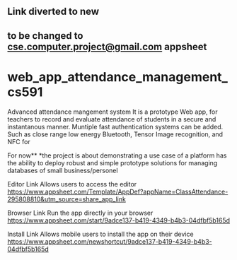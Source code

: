 ## Link diverted to new
## to be changed to cse.computer.project@gmail.com appsheet

# web_app_attendance_management_cs591
Advanced attendance mangement system
It is a prototype Web app, for teachers to record and evaluate attendance of students in a secure and instantanous manner.
Muntiple fast authentication systems can be added. Such as close range low energy Bluetooth, Tensor Image recognition, and NFC for 

For now**
*the project is about demonstrating a use case of a platform has the ability to deploy robust and simple prototype solutions for managing databases of small business/personel


Editor Link
Allows users to access the editor
https://www.appsheet.com/Template/AppDef?appName=ClassAttendance-295808810&utm_source=share_app_link

Browser Link
Run the app directly in your browser
https://www.appsheet.com/start/9adce137-b419-4349-b4b3-04dfbf5b165d

Install Link
Allows mobile users to install the app on their device
https://www.appsheet.com/newshortcut/9adce137-b419-4349-b4b3-04dfbf5b165d


